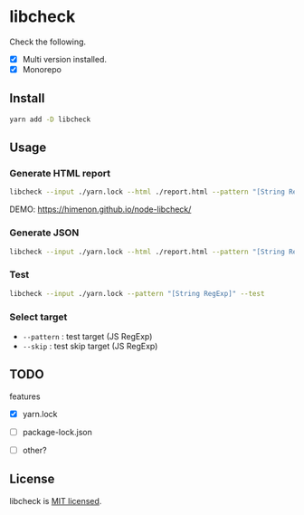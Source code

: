 # libcheck

Check the following.

* [x] Multi version installed.
* [x] Monorepo

## Install

```bash
yarn add -D libcheck
```

## Usage

### Generate HTML report

```bash
libcheck --input ./yarn.lock --html ./report.html --pattern "[String RegExp]"
```

DEMO: https://himenon.github.io/node-libcheck/

### Generate JSON

```bash
libcheck --input ./yarn.lock --html ./report.html --pattern "[String RegExp]"
```

### Test

```bash
libcheck --input ./yarn.lock --pattern "[String RegExp]" --test
```

### Select target

* `--pattern` : test target (JS RegExp)
* `--skip`    : test skip target (JS RegExp)

## TODO

features

* [x] yarn.lock
* [ ] package-lock.json
* [ ] other?


## License

libcheck is [MIT licensed](https://github.com/Himenon/libcheck/blob/master/LICENSE).
